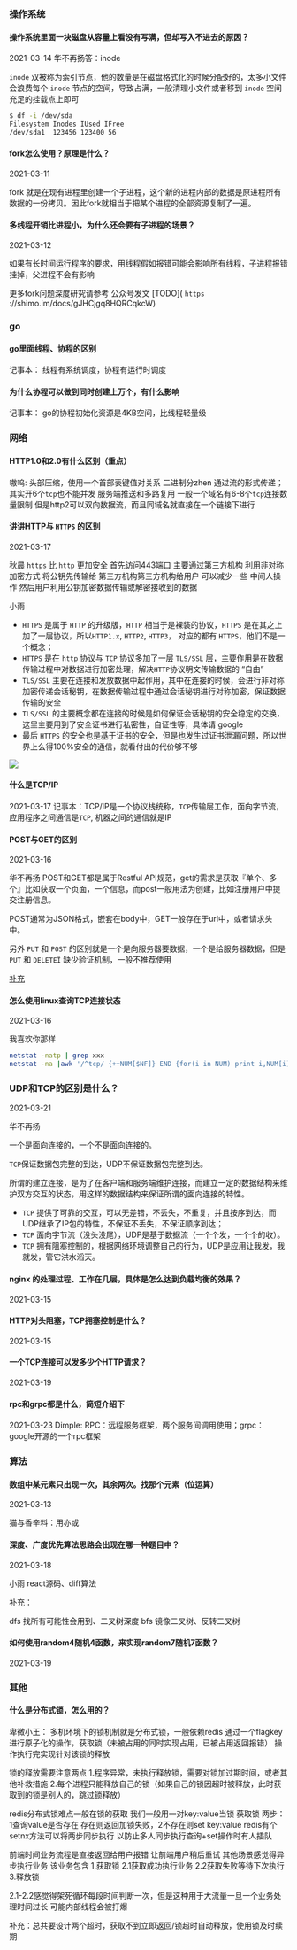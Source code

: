 ### 操作系统

#### 操作系统里面一块磁盘从容量上看没有写满，但却写入不进去的原因？

2021-03-14
华不再扬答：inode

`inode` 双被称为索引节点，他的数量是在磁盘格式化的时候分配好的，太多小文件会浪费每个 `inode` 节点的空间，导致占满，一般清理小文件或者移到 `inode` 空间充足的挂载点上即可

``` BASH
$ df -i /dev/sda
Filesystem Inodes IUsed IFree
/dev/sda1  123456 123400 56
```

#### fork怎么使用？原理是什么？

2021-03-11

fork 就是在现有进程里创建一个子进程，这个新的进程内部的数据是原进程所有数据的一份拷贝。因此fork就相当于把某个进程的全部资源复制了一遍。

#### 多线程开销比进程小，为什么还会要有子进程的场景？

2021-03-12
  
如果有长时间运行程序的要求，用线程假如报错可能会影响所有线程，子进程报错挂掉，父进程不会有影响

更多fork问题深度研究请参考 公众号发文 [TODO]( `https` ://shimo.im/docs/gJHCjgq8HQRCqkcW)

### go

#### go里面线程、协程的区别

记事本：
线程有系统调度，协程有运行时调度

#### 为什么协程可以做到同时创建上万个，有什么影响

记事本：
go的协程初始化资源是4KB空间，比线程轻量级

### 网络

#### HTTP1.0和2.0有什么区别（重点）

嗷呜:
头部压缩，使用一个首部表键值对关系
二进制分zhen
通过流的形式传递；其实开6个`tcp`也不能并发
服务端推送和多路复用
一般一个域名有6-8个`tcp`连接数量限制
但是http2可以双向数据流，而且同域名就直接在一个链接下进行

#### 讲讲HTTP与 `HTTPS` 的区别

2021-03-17 

秋晨
`https` 比 `http` 更加安全  首先访问443端口  主要通过第三方机构  利用非对称加密方式  将公钥先传输给  第三方机构第三方机构给用户   可以减少一些  中间人操作  然后用户利用公钥加密数据传输或解密接收到的数据

小雨

* `HTTPS` 是属于 `HTTP` 的升级版，`HTTP` 相当于是裸装的协议，`HTTPS` 是在其之上加了一层协议，所以`HTTP1.x`,  `HTTP2`, `HTTP3`， 对应的都有 `HTTPS`，他们不是一个概念；
* `HTTPS` 是在 `http` 协议与 `TCP` 协议多加了一层 `TLS/SSL` 层，主要作用是在数据传输过程中对数据进行加密处理，解决`HTTP`协议明文传输数据的 “自由”
* `TLS/SSL` 主要在连接和发放数据中起作用，其中在连接的时候，会进行非对称加密传递会话秘钥，在数据传输过程中通过会话秘钥进行对称加密，保证数据传输的安全
* `TLS/SSL` 的主要概念都在连接的时候是如何保证会话秘钥的安全稳定的交换，这里主要用到了安全证书进行私密性，自证性等，具体请 google
* 最后 `HTTPS` 的安全也是基于证书的安全，但是也发生过证书泄漏问题，所以世界上么得100%安全的通信，就看付出的代价够不够


![](../../res/2021-03-17-20-05-31.png)

#### 什么是TCP/IP

2021-03-17
记事本：TCP/IP是一个协议栈统称，`TCP`传输层工作，面向字节流，应用程序之间通信是`TCP`, 机器之间的通信就是IP

#### POST与GET的区别

2021-03-16

华不再扬
POST和GET都是属于Restful API规范，get的需求是获取『单个、多个』比如获取一个页面，一个信息，而post一般用法为创建，比如注册用户中提交注册信息。

POST通常为JSON格式，嵌套在body中，GET一般存在于url中，或者请求头中。

另外 `PUT` 和 `POST` 的区别就是一个是向服务器要数据，一个是给服务器数据，但是 `PUT` 和 `DELETEÏ` 缺少验证机制，一般不推荐使用

[补充](https://www.cyc2018.xyz/%E8%AE%A1%E7%AE%97%E6%9C%BA%E5%9F%BA%E7%A1%80/HTTP/HTTP.html#get)

#### 怎么使用linux查询TCP连接状态

2021-03-16

我喜欢你那样

``` bash
netstat -natp | grep xxx
netstat -na |awk '/^tcp/ {++NUM[$NF]} END {for(i in NUM) print i,NUM[i]}'
```

### UDP和TCP的区别是什么？

2021-03-21

华不再扬

一个是面向连接的，一个不是面向连接的。

`TCP`保证数据包完整的到达，UDP不保证数据包完整到达。

所谓的建立连接，是为了在客户端和服务端维护连接，而建立一定的数据结构来维护双方交互的状态，用这样的数据结构来保证所谓的面向连接的特性。

* `TCP` 提供了可靠的交互，可以无差错，不丢失，不重复，并且按序到达，而UDP继承了IP包的特性，不保证不丢失，不保证顺序到达；
* `TCP` 面向字节流（没头没尾），UDP是基于数据流（一个个发，一个个的收）。
* `TCP` 拥有阻塞控制的，根据网络环境调整自己的行为，UDP是应用让我发，我就发，管它洪水滔天。

#### nginx 的处理过程、工作在几层，具体是怎么达到负载均衡的效果？

2021-03-15

#### HTTP对头阻塞，TCP拥塞控制是什么？

2021-03-15

#### 一个TCP连接可以发多少个HTTP请求？

2021-03-19


#### rpc和grpc都是什么，简短介绍下

2021-03-23
Dimple:
RPC：远程服务框架，两个服务间调用使用；grpc：google开源的一个rpc框架

### 算法

#### 数组中某元素只出现一次，其余两次。找那个元素（位运算） 

2021-03-13

猫与香辛料：用亦或

#### 深度、广度优先算法思路会出现在哪一种题目中？

2021-03-18

小雨
react源码、diff算法

补充：

dfs 找所有可能性会用到、二叉树深度 
bfs 镜像二叉树、反转二叉树

#### 如何使用random4随机4函数，来实现random7随机7函数？

2021-03-19

### 其他

#### 什么是分布式锁，怎么用的？

卑微小王：
多机环境下的锁机制就是分布式锁，一般依赖redis
通过一个flagkey进行原子化的操作，获取锁（未被占用的同时实现占用，已被占用返回报错）
操作执行完实现针对该锁的释放

锁的释放需要注意两点
1.程序异常，未执行释放锁，需要对锁加过期时间，或者其他补救措施
2.每个进程只能释放自己的锁（如果自己的锁因超时被释放，此时获取到的锁是别人的，跳过锁释放）

redis分布式锁难点一般在锁的获取
我们一般用一对key:value当锁
获取锁  两步：1查询value是否存在  存在则返回加锁失败，2不存在则set key:value
redis有个setnx方法可以将两步同步执行
以防止多人同步执行查询+set操作时有人插队

前端时间业务流程是直接返回给用户报错
让前端用户稍后重试
其他场景感觉得异步执行业务
该业务包含
1.获取锁
2.1获取成功执行业务
2.2获取失败等待下次执行
3.释放锁

2.1-2.2感觉得架死循环每段时间判断一次，但是这种用于大流量一旦一个业务处理时间过长
可能内部线程会被打爆

补充：总共要设计两个超时，获取不到立即返回/锁超时自动释放，使用锁及时续期
